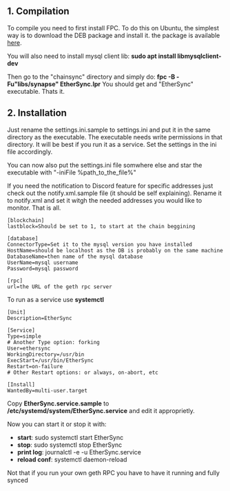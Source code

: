 ## 1. Compilation

To compile you need to first install FPC. To do this on Ubuntu, the simplest way is to download the DEB package and install it.
the package is available [here](https://sourceforge.net/projects/lazarus/files/Lazarus%20Linux%20amd64%20DEB/Lazarus%201.8.4/fpc_3.0.4-3_amd64.deb/download).

You will also need to install mysql client lib: **sudo apt install libmysqlclient-dev**

Then go to the "chainsync" directory and simply do: **fpc -B -Fu"libs/synapse" EtherSync.lpr**
You should get and "EtherSync" executable. Thats it.

## 2. Installation

Just rename the settings.ini.sample to settings.ini and put it in the same directory as the executable.
The executable needs write permissions in that directory. It will be best if you run it as a service.
Set the settings in the ini file accordingly.

You can now also put the settings.ini file somwhere else and star the executable with "-iniFile %path_to_the_file%"

If you need the notification to Discord feature for specific addresses just check out the notify.xml.sample file (it should be self explaining). Rename it to notify.xml and set it witgh the needed addresses you would like to monitor. That is all.

```
[blockchain]
lastblock=Should be set to 1, to start at the chain beggining

[database]
ConnectorType=Set it to the mysql version you have installed 
HostName=should be localhost as the DB is probably on the same machine
DatabaseName=then name of the mysql database
UserName=mysql username
Password=mysql password

[rpc]
url=the URL of the geth rpc server
```

To run as a service use **systemctl**

```
[Unit]
Description=EtherSync

[Service]
Type=simple
# Another Type option: forking
User=ethersync
WorkingDirectory=/usr/bin
ExecStart=/usr/bin/EtherSync
Restart=on-failure
# Other Restart options: or always, on-abort, etc

[Install]
WantedBy=multi-user.target

```

Copy **EtherSync.service.sample** to **/etc/systemd/system/EtherSync.service** and edit it approprietly.

Now you can start it or stop it with:

- **start**: sudo systemctl start EtherSync
- **stop**: sudo systemctl stop EtherSync
- **print log**: journalctl -e -u EtherSync.service
- **reload conf**: systemctl daemon-reload

Not that if you run your own geth RPC you have to have it running and fully synced
